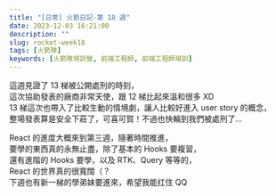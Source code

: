 ```yaml
---
title: "[日常] 火箭日記-第 18 週"
date: 2023-12-03 16:21:00
description: ""
slug: rocket-week18
tags: [火箭隊]
keywords: [火箭隊培訓營, 前端工程師, 前端工程師培訓]
---
```


這週見證了 13 梯被公開處刑的時刻，  
這次協助發表的廠商非常天使，跟 12 梯比起來溫和很多 XD  
13 梯這次也帶入了比較生動的情境劇，讓人比較好進入 user story 的概念，  
整場發表算是安全下莊了，可喜可賀！不過也快輪到我們被處刑了...

React 的進度大概來到第三週，隨著時間推進，  
要學的東西真的永無止盡，除了基本的 Hooks 要複習，  
還有進階的 Hooks 要學，以及 RTK、Query 等等的，  
React 的世界真的很寬闊（？  
下週也有新一梯的學弟妹要進來，希望我能扛住 QQ
